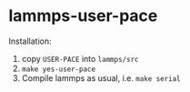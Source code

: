 # lammps-user-pace

Installation:

1. copy `USER-PACE` into `lammps/src`
2. `make yes-user-pace`
3. Compile lammps as usual, i.e. `make serial`

